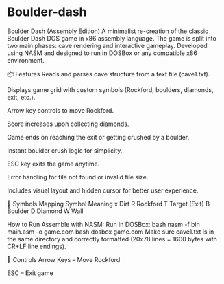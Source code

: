 # Boulder-dash
Boulder Dash (Assembly Edition)
A minimalist re-creation of the classic Boulder Dash DOS game in x86 assembly language. The game is split into two main phases: cave rendering and interactive gameplay. Developed using NASM and designed to run in DOSBox or any compatible x86 environment.

📦 Features
Reads and parses cave structure from a text file (cave1.txt).

Displays game grid with custom symbols (Rockford, boulders, diamonds, exit, etc.).

Arrow key controls to move Rockford.

Score increases upon collecting diamonds.

Game ends on reaching the exit or getting crushed by a boulder.

Instant boulder crush logic for simplicity.

ESC key exits the game anytime.

Error handling for file not found or invalid file size.

Includes visual layout and hidden cursor for better user experience.

🔄 Symbols Mapping
Symbol	Meaning
x	Dirt
R	Rockford
T	Target (Exit)
B	Boulder
D	Diamond
W	Wall

 How to Run
Assemble with NASM:
Run in DOSBox:
bash
nasm -f bin main.asm -o game.com
bash
dosbox game.com
Make sure cave1.txt is in the same directory and correctly formatted (20x78 lines = 1600 bytes with CR+LF line endings).

🧠 Controls
Arrow Keys – Move Rockford

ESC – Exit game
